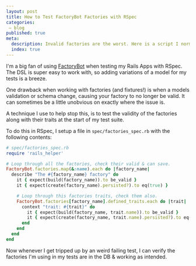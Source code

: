 ```yaml
---
layout: post
title: How to Test FactoryBot Factories with RSpec
categories:
 – blog
published: true
meta:
  description: Invalid factories are the worst. Here is a script I normally drop into my rails projects to help spot them.
  index: true
---
```


I'm a big fan of using [FactoryBot](https://github.com/thoughtbot/factory_bot) when testing my Rails Apps with RSpec. The DSL is super easy to work with, so adding variations of a model for my tests is a breeze.

One drawback when working with factories (and fixtures!) is when a models validation or schema change, causing your factory to no longer be valid. It can sometimes be a little unobvious on exactly where the issue is.

A technique I use to help stop this, is to test the validity of the factories along with their traits at the start of my test suite. 

To do this in RSpec, I setup a file in `spec/factories_spec.rb` with the following contents:

```ruby
# spec/factories_spec.rb
require 'rails_helper'

# Loop through all the factories, check their valid & can save.
FactoryBot.factories.map(&:name).each do |factory_name|
  describe "The #{factory_name} factory" do
    it { expect(build(factory_name)).to be_valid }
    it { expect(create(factory_name).persisted?).to eq(true) }

    # Loop through this factories traits, check them also.
    FactoryBot.factories[factory_name].defined_traits.each do |trait|
      context "trait: #{trait}" do
        it { expect(build(factory_name, trait.name)).to be_valid }
        it { expect(create(factory_name, trait.name).persisted?).to eq(true) }
      end
    end
  end
end
```

Now whenever I get tripped up by an weird failing test, I can verify the factories I'm using in my tests are in the DB & working as intended.
